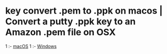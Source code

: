 # key convert .pem to .ppk on macos | Convert a putty .ppk key to an Amazon .pem file on OSX

1 :- [macOS](https://github.com/ibasloom/key/blob/main/macOS.md)
1 :- [Windows](https://github.com/ibasloom/key/blob/main/Windows.md)
